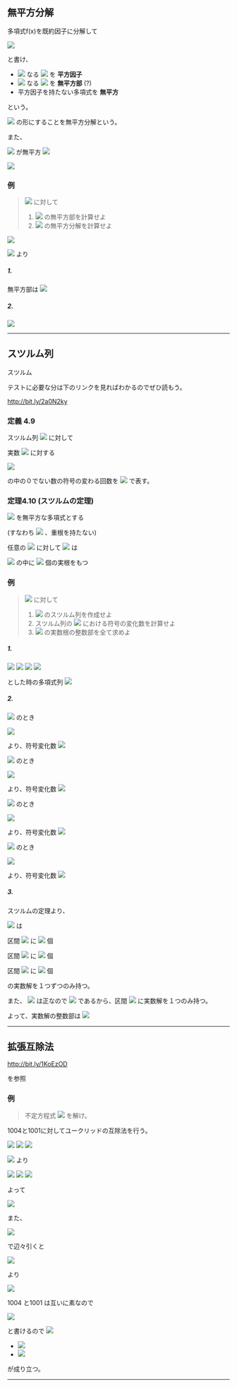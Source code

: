 ## 無平方分解

多項式f(x)を既約因子に分解して

<img src="https://latex.codecogs.com/gif.latex?%5Cdpi%7B120%7D%20f%28x%29%20%3D%20cf_1%5E%7Bn_1%7Df_2%5E%7Bn_2%7D...f_r%5E%7Bn_r%7D">

と書け、

* <img src="https://latex.codecogs.com/gif.latex?%5Cdpi%7B120%7D%20n_i%20%3E%201"> なる <img src="https://latex.codecogs.com/gif.latex?%5Cdpi%7B120%7D%20f_i%5E%7Bn_i%7D%28x%29"> を **平方因子**
* <img src="https://latex.codecogs.com/gif.latex?%5Cdpi%7B120%7D%20n_i%20%3D%201"> なる <img src="https://latex.codecogs.com/gif.latex?%5Cdpi%7B120%7D%20f_i%5E%7Bn_i%7D%28x%29"> を **無平方部** (?)
* 平方因子を持たない多項式を **無平方**

という。

<img src="https://latex.codecogs.com/gif.latex?%5Cdpi%7B120%7D%20f%28x%29%20%3D%20f_1%28x%29f_2%5E2%28x%29...f_m%5Em%28x%29"> の形にすることを無平方分解という。

また、

<img src="https://latex.codecogs.com/gif.latex?%5Cdpi%7B120%7D%20f%28x%29"> が無平方 <img src="https://latex.codecogs.com/gif.latex?%5Cdpi%7B120%7D%20%5CLeftrightarrow%20gcd%28f%2C%20f%27%29%20%3D%201">

<img src="https://latex.codecogs.com/gif.latex?%5Cdpi%7B120%7D%20%5Cbecause%20gcd%28f%2C%20f%27%29%20%3D%20f_2f_3%5E2...f_m%5E%7Bm-1%7D">

### 例

> <img src="https://latex.codecogs.com/gif.latex?%5Cdpi%7B120%7D%20f%28X%29%20%3D%20X%5E5%20+%202X%5E4%20-%202X%5E3%20-%204X%5E2%20+%20X%20+%202"> に対して
> 1. <img src="https://latex.codecogs.com/gif.latex?%5Cdpi%7B120%7D%20f%28X%29"> の無平方部を計算せよ
> 2. <img src="https://latex.codecogs.com/gif.latex?%5Cdpi%7B120%7D%20f%28X%29"> の無平方分解を計算せよ


<img src="https://latex.codecogs.com/gif.latex?%5Cdpi%7B120%7D%20f%28X%29%20%3D%20X%5E5%20+%202X%5E4%20-%202X%5E3%20-%204X%5E2%20+%20X%20+%202">

<img src="https://latex.codecogs.com/gif.latex?%5Cdpi%7B120%7D%20%3D%20%28X+2%29%5C%7B%28X-1%29%28X+1%29%5C%7D%5E2"> より

##### 1.

無平方部は <img src="https://latex.codecogs.com/gif.latex?%5Cdpi%7B120%7D%20%28X-1%29%28X+1%29%28X+2%29">

##### 2.

<img src="https://latex.codecogs.com/gif.latex?%5Cdpi%7B120%7D%20f%28X%29%20%3D%20%28X+2%29%5C%7B%28X-1%29%28X+1%29%5C%7D%5E2">

----


## スツルム列

スツルム

テストに必要な分は下のリンクを見ればわかるのでぜひ読もう。

http://bit.ly/2a0N2ky

### 定義 4.9

スツルム列 <img src="https://latex.codecogs.com/gif.latex?%5Cdpi%7B120%7D%20f_0%2C...%2Cf_N"> に対して

実数 <img src="https://latex.codecogs.com/gif.latex?%5Cdpi%7B120%7D%20a"> に対する

<img src="https://latex.codecogs.com/gif.latex?%5Cdpi%7B120%7D%20f_0%28a%29%2C%20...%2C%20f_N%28a%29">

の中の０でない数の符号の変わる回数を <img src="https://latex.codecogs.com/gif.latex?%5Cdpi%7B120%7D%20V%28a%29"> で表す。


### 定理4.10 (スツルムの定理)

<img src="https://latex.codecogs.com/gif.latex?%5Cdpi%7B120%7D%20f%28x%29%5Cin%20%5CBbb%20R%5Bx%5D"> を無平方な多項式とする

(すなわち <img src="https://latex.codecogs.com/gif.latex?%5Cdpi%7B120%7D%20f%3DSQF%28f%29"> 、重根を持たない)

任意の <img src="https://latex.codecogs.com/gif.latex?%5Cdpi%7B120%7D%20a%3Cb"> に対して <img src="https://latex.codecogs.com/gif.latex?%5Cdpi%7B120%7D%20f%28x%29%20%3D%200"> は

<img src="https://latex.codecogs.com/gif.latex?%5Cdpi%7B120%7D%20a%20%3C%20x%20%u2266%20b"> の中に <img src="https://latex.codecogs.com/gif.latex?%5Cdpi%7B120%7D%20V%28a%29%20-%20V%28b%29"> 個の実根をもつ

### 例

> <img src="https://latex.codecogs.com/gif.latex?%5Cdpi%7B120%7D%20f%28X%29%20%3D%20X%5E3%20-%204X%20+%201"> に対して
> 1. <img src="https://latex.codecogs.com/gif.latex?%5Cdpi%7B120%7D%20f%28X%29"> のスツルム列を作成せよ
> 1. スツルム列の <img src="https://latex.codecogs.com/gif.latex?%5Cdpi%7B120%7D%20X%20%3D%20-3%2C%200%2C%201%2C%202"> における符号の変化数を計算せよ
> 1. <img src="https://latex.codecogs.com/gif.latex?%5Cdpi%7B120%7D%20f%28X%29"> の実数根の整数部を全て求めよ


##### 1.

<img src="https://latex.codecogs.com/gif.latex?%5Cdpi%7B120%7D%20f_0%28X%29%20%3A%3D%20f%28X%29%20%3D%20X%5E3%20-%204X%20+%201">

<img src="https://latex.codecogs.com/gif.latex?%5Cdpi%7B120%7D%20f_1%28X%29%20%3A%3D%20f%27%28X%29%20%3D%203X%5E2%20-%204">

<img src="https://latex.codecogs.com/gif.latex?%5Cdpi%7B120%7D%20f_2%28X%29%20%3A%3D%20-%28f_0%28X%29%20%5C%25%20f_1%28X%29%29%20%3D%20%5Cfrac%7B8%7D%7B3%7DX%20-%201">

<img src="https://latex.codecogs.com/gif.latex?%5Cdpi%7B120%7D%20f_3%28X%29%20%3A%3D%20-%28f_1%28X%29%20%5C%25%20f_2%28X%29%29%20%3D%20%5Cfrac%7B229%7D%7B64%7D">

とした時の多項式列 <img src="https://latex.codecogs.com/gif.latex?%5Cdpi%7B120%7D%20f_0%28X%29%2C%20f_1%28X%29%2C%20f_2%28X%29%2C%20f_3%28X%29.">

##### 2.

<img src="https://latex.codecogs.com/gif.latex?%5Cdpi%7B120%7D%20X%3D-3"> のとき

<img src="https://latex.codecogs.com/gif.latex?%5Cdpi%7B120%7D%20f_0%28-3%29%3A%20-%2C%7E%7E%20f_1%28-3%29%3A%20+%2C%7E%7E%20f_2%28-3%29%3A%20-%2C%7E%7E%20f_3%28-3%29%3A%20+">

より、符号変化数 **<img src="https://latex.codecogs.com/gif.latex?%5Cdpi%7B120%7D%20V%28-3%29%20%3D%203">**

<img src="https://latex.codecogs.com/gif.latex?%5Cdpi%7B120%7D%20X%3D0"> のとき

<img src="https://latex.codecogs.com/gif.latex?%5Cdpi%7B120%7D%20f_0%280%29%3A%20+%2C%7E%7E%20f_1%280%29%3A%20-%2C%7E%7E%20f_2%280%29%3A%20-%2C%7E%7E%20f_3%280%29%3A%20+">

より、符号変化数 **<img src="https://latex.codecogs.com/gif.latex?%5Cdpi%7B120%7D%20V%280%29%20%3D%202">**

<img src="https://latex.codecogs.com/gif.latex?%5Cdpi%7B120%7D%20X%3D1"> のとき

<img src="https://latex.codecogs.com/gif.latex?%5Cdpi%7B120%7D%20f_0%281%29%3A%20-%2C%7E%7E%20f_1%281%29%3A%20-%2C%7E%7E%20f_2%281%29%3A%20+%2C%7E%7E%20f_3%281%29%3A%20+">

より、符号変化数 **<img src="https://latex.codecogs.com/gif.latex?%5Cdpi%7B120%7D%20V%281%29%20%3D%201">**

<img src="https://latex.codecogs.com/gif.latex?%5Cdpi%7B120%7D%20X%3D2"> のとき

<img src="https://latex.codecogs.com/gif.latex?%5Cdpi%7B120%7D%20f_0%282%29%3A%20+%2C%7E%7E%20f_1%282%29%3A%20+%2C%7E%7E%20f_2%282%29%3A%20+%2C%7E%7E%20f_3%282%29%3A%20+">

より、符号変化数 **<img src="https://latex.codecogs.com/gif.latex?%5Cdpi%7B120%7D%20V%282%29%20%3D%200">**

##### 3.

スツルムの定理より、

<img src="https://latex.codecogs.com/gif.latex?%5Cdpi%7B120%7D%20f%28X%29%20%3D%200"> は

区間 <img src="https://latex.codecogs.com/gif.latex?%5Cdpi%7B120%7D%20%28-3%2C0%5D"> に <img src="https://latex.codecogs.com/gif.latex?%5Cdpi%7B120%7D%20V%28-3%29%20-%20V%280%29%20%3D%201"> 個

区間 <img src="https://latex.codecogs.com/gif.latex?%5Cdpi%7B120%7D%20%280%2C1%5D"> に <img src="https://latex.codecogs.com/gif.latex?%5Cdpi%7B120%7D%20V%280%29%20-%20V%281%29%20%3D%201"> 個

区間 <img src="https://latex.codecogs.com/gif.latex?%5Cdpi%7B120%7D%20%281%2C2%5D"> に <img src="https://latex.codecogs.com/gif.latex?%5Cdpi%7B120%7D%20V%281%29%20-%20V%282%29%20%3D%201"> 個

の実数解を１つずつのみ持つ。

また、 <img src="https://latex.codecogs.com/gif.latex?%5Cdpi%7B120%7D%20f%28-2%29"> は正なので <img src="https://latex.codecogs.com/gif.latex?%5Cdpi%7B120%7D%20f%28-3%29f%28-2%29%3C0"> であるから、区間 <img src="https://latex.codecogs.com/gif.latex?%5Cdpi%7B120%7D%20%283%2C2%29"> に実数解を１つのみ持つ。

よって、実数解の整数部は <img src="https://latex.codecogs.com/gif.latex?%5Cdpi%7B120%7D%20-2%2C%200%2C%201.">

----

## 拡張互除法

http://bit.ly/1KoEzOD

を参照

### 例

> 不定方程式
> <img src="https://latex.codecogs.com/gif.latex?%5Cdpi%7B120%7D%201000x+1001y%3D1">
> を解け。

1004と1001に対してユークリッドの互除法を行う。

<img src="https://latex.codecogs.com/gif.latex?%5Cdpi%7B120%7D%201004%20%3D%201001%20%5Ccdot%201%20+%203%2C">

<img src="https://latex.codecogs.com/gif.latex?%5Cdpi%7B120%7D%201001%20%3D%203%20%5Ccdot%20333%20+%202%2C">

<img src="https://latex.codecogs.com/gif.latex?%5Cdpi%7B120%7D%203%20%3D%202%20%5Ccdot%201%20+%201%2C">

<img src="https://latex.codecogs.com/gif.latex?%5Cdpi%7B120%7D%202%20%3D%201%20%5Ccdot%202%20+%200"> より

<img src="https://latex.codecogs.com/gif.latex?%5Cdpi%7B120%7D%201%20%3D%203%20-%201%20%5Ccdot%202%20%3D%203%20-%201%20%5Ccdot%20%281001%20-%20333%20%5Ccdot%203%29%20%3D%20-1001%20-%20334%20%5Ccdot%203">

<img src="https://latex.codecogs.com/gif.latex?%5Cdpi%7B120%7D%20%3D%20-%201001%20+%20334%20%5Ccdot%20%281004%20-%201001%20%5Ccdot%201%29%20%3D%201004%20%5Ccdot%20334%20-%201001%20%5Ccdot%202">

<img src="https://latex.codecogs.com/gif.latex?%5Cdpi%7B120%7D%20%3D%201004%20%5Ccdot%20334%20+%201001%20%5Ccdot%20%28-335%29">

よって

<img src="https://latex.codecogs.com/gif.latex?%5Cdpi%7B120%7D%201004%20%5Ccdot%20334%20+%201001%20%5Ccdot%20%28-335%29%20%3D%201">

また、

<img src="https://latex.codecogs.com/gif.latex?%5Cdpi%7B120%7D%201004%20%5Ccdot%20x%20+%201001%20%5Ccdot%20y%20%3D%201">

で辺々引くと

<img src="https://latex.codecogs.com/gif.latex?%5Cdpi%7B120%7D%201004%20%28x%20-%20344%29%20+%201001%20%28y%20+%20335%29%20%3D%200">

より

<img src="https://latex.codecogs.com/gif.latex?%5Cdpi%7B120%7D%201004%20%28-%20x%20+%20334%29%20%3D%201001%20%28y%20+%20335%29">

1004 と1001 は互いに素なので

<img src="https://latex.codecogs.com/gif.latex?%5Cdpi%7B120%7D%201004%20%28-%20x%20+%20334%29%20%3D%201001%20%28y%20+%20335%29%20%3D%201004%20%5Ccdot%201001%20%5Ccdot%20k">

と書けるので <img src="https://latex.codecogs.com/gif.latex?%5Cdpi%7B120%7D%20%28k%20%5Cin%20%5CBbb%20N%29">

* <img src="https://latex.codecogs.com/gif.latex?%5Cdpi%7B120%7D%20-%20x%20+%20334%20%3D%201001%20%5Ccdot%20k%7E%7E%28%5CLeftrightarrow%20x%20%3D%20-1001%20%5Ccdot%20k%20+%20334%29">

* <img src="https://latex.codecogs.com/gif.latex?%5Cdpi%7B120%7D%20y%20+%20335%20%3D%201004%20%5Ccdot%20k%7E%7E%28%5CLeftrightarrow%20y%20%3D%201004%20%5Ccdot%20k%20-%20335%29">

が成り立つ。


----
